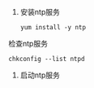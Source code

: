 1. 安装ntp服务

   ```
   yum install -y ntp
   ```

检查ntp服务  


`chkconfig --list ntpd`

1. 启动ntp服务



